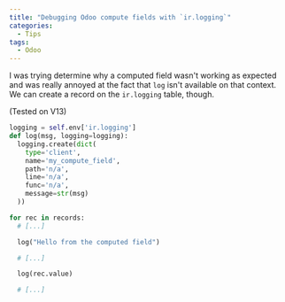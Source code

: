 ```yaml
---
title: "Debugging Odoo compute fields with `ir.logging`"
categories:
  - Tips
tags:
  - Odoo
---
```


I was trying determine why a computed field wasn't working as expected and was really annoyed at the fact that `log` isn't available on that context. 
We can create a record on the `ir.logging` table, though.

(Tested on V13)
```python
logging = self.env['ir.logging']
def log(msg, logging=logging):
  logging.create(dict(
    type='client',
    name='my_compute_field',
    path='n/a',
    line='n/a',
    func='n/a',
    message=str(msg)
  ))

for rec in records:
  # [...]

  log("Hello from the computed field")

  # [...]

  log(rec.value)

  # [...]
```